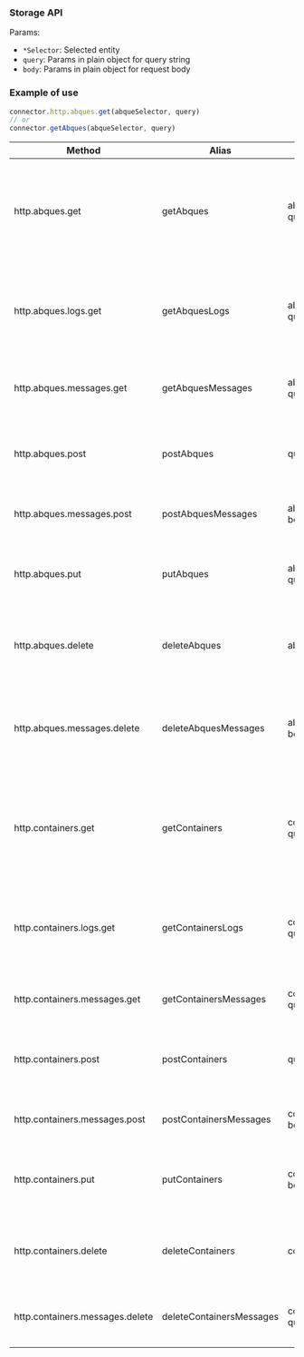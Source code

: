 ### Storage API


Params:
* `*Selector`: Selected entity
* `query`: Params in plain object for query string 
* `body`: Params in plain object for request body 

### Example of use

```js
connector.http.abques.get(abqueSelector, query)
// or
connector.getAbques(abqueSelector, query)
```

| Method  | Alias  | Params  | Description  |
|---|---|---|---|
| http.abques.get | getAbques | abqueSelector, query | Get collection of queues matching filter parameters. Use special keyword "all" to retreieve all queues. |
| http.abques.logs.get | getAbquesLogs | abqueSelector, query | Get logs for specified abque. The request without parameters will return all logs records. |
| http.abques.messages.get | getAbquesMessages | abqueSelector, query | Get new messages from specified queues. |
| http.abques.post | postAbques | query, body | Create new asynchronous batch queue for reliably posting JSON messages. |
| http.abques.messages.post | postAbquesMessages | abqueSelector, body | Post new messages into specified queues. |
| http.abques.put | putAbques | abqueSelector, query, body | Update all existing queues matching filtering parameters. |
| http.abques.delete | deleteAbques | abqueSelector | Remove all existing queues matching filtering parameters. |
| http.abques.messages.delete | deleteAbquesMessages | abqueSelector, body | This request is optional, normal method of work is to delete messages via GET  |
| http.containers.get | getContainers | containerSelector, query | Get collection of containers matching filter parameters. Use special keyword "all" to retreieve all containers. |
| http.containers.logs.get | getContainersLogs | containerSelector, query | Get logs for specified containers. The request without parameters will return all logs records. |
| http.containers.messages.get | getContainersMessages | containerSelector, query | Get specified messages from the container.  |
| http.containers.post | postContainers | query, body | Create new container for storing JSON messages identified by unique key. |
| http.containers.messages.post | postContainersMessages | containerSelector, body | Post new messages into specified containers. |
| http.containers.put | putContainers | containerSelector, body | Update all existing containers matching filtering parameters. |
| http.containers.delete | deleteContainers | containerSelector | Remove all existing containers matching filtering parameters. |
| http.containers.messages.delete | deleteContainersMessages | containerSelector, query | Delete specified messages from the container.  |